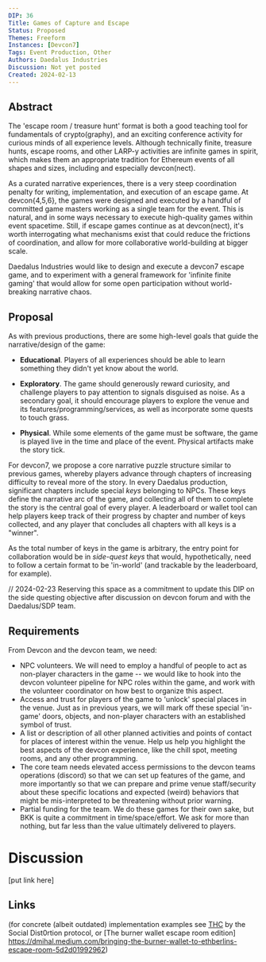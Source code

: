 ```yaml
---
DIP: 36
Title: Games of Capture and Escape
Status: Proposed
Themes: Freeform
Instances: [Devcon7]
Tags: Event Production, Other
Authors: Daedalus Industries
Discussion: Not yet posted
Created: 2024-02-13
---
```


## Abstract

The 'escape room / treasure hunt' format is both a good teaching tool for fundamentals of crypto(graphy), and an exciting conference activity for curious minds of all experience levels. Although technically finite, treasure hunts, escape rooms, and other LARP-y activities are infinite games in spirit, which makes them an appropriate tradition for Ethereum events of all shapes and sizes, including and especially devcon(nect). 

As a curated narrative experiences, there is a very steep coordination penalty for writing, implementation, and execution of an escape game. At devcon{4,5,6}, the games were designed and executed by a handful of committed game masters working as a single team for the event. This is natural, and in some ways necessary to execute high-quality games within event spacetime. Still, if escape games continue as at devcon(nect), it's worth interrogating what mechanisms exist that could reduce the frictions of coordination, and allow for more collaborative world-building at bigger scale. 

Daedalus Industries would like to design and execute a devcon7 escape game, and to experiment with a general framework for 'infinite finite gaming' that would allow for some open participation without world-breaking narrative chaos.   

## Proposal

As with previous productions, there are some high-level goals that guide the narrative/design of the game: 

* **Educational**. Players of all experiences should be able to learn something they didn't yet know about the world. 

* **Exploratory**. The game should generously reward curiosity, and challenge players to pay attention to signals disguised as noise. As a secondary goal, it should encourage players to explore the venue and its features/programming/services, as well as incorporate some quests to touch grass. 

* **Physical**. While some elements of the game must be software, the game is played live in the time and place of the event. Physical artifacts make the story tick.  

For devcon7, we propose a core narrative puzzle structure similar to previous games, whereby players advance through chapters of increasing difficulty to reveal more of the story. In every Daedalus production, significant chapters include special *keys* belonging to NPCs. These keys define the narrative arc of the game, and collecting all of them to complete the story is the central goal of every player. A leaderboard or wallet tool can help players keep track of their progress by chapter and number of keys collected, and any player that concludes all chapters with all keys is a "winner". 

As the total number of keys in the game is arbitrary, the entry point for collaboration would be in *side-quest keys* that would, hypothetically, need to follow a certain format to be 'in-world' (and trackable by the leaderboard, for example). 

// 2024-02-23 Reserving this space as a commitment to update this DIP on the side questing objective after discussion on devcon forum and with the Daedalus/SDP team. 


## Requirements

From Devcon and the devcon team, we need: 

* NPC volunteers. We will need to employ a handful of people to act as non-player characters in the game -- we would like to hook into the devcon volunteer pipeline for NPC roles within the game, and work with the volunteer coordinator on how best to organize this aspect. 
* Access and trust for players of the game to 'unlock' special places in the venue. Just as in previous years, we will mark off these special 'in-game' doors, objects, and non-player characters with an established symbol of trust. 
* A list or description of all other planned activities and points of contact for places of interest within the venue. Help us help you highlight the best aspects of the devcon experience, like the chill spot, meeting rooms, and any other programming. 
* The core team needs elevated access permissions to the devcon teams operations (discord) so that we can set up features of the game, and more importantly so that we can prepare and prime venue staff/security about these specific locations and expected (weird) behaviors that might be mis-interpreted to be threatening without prior warning.  
* Partial funding for the team. We do these games for their own sake, but BKK is quite a commitment in time/space/effort. We ask for more than nothing, but far less than the value ultimately delivered to players. 

# Discussion
[put link here]


## Links
(for concrete (albeit outdated) implementation examples see [THC](https://github.com/social-dist0rtion-protocol/thc) by the Social Dist0rtion protocol, or [The burner wallet escape room edition] https://dmihal.medium.com/bringing-the-burner-wallet-to-ethberlins-escape-room-5d2d01992962)
